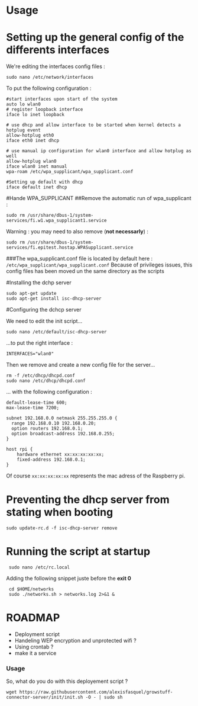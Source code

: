 # Usage


# Setting up the general config of the differents interfaces

We're editing the interfaces config files :

    sudo nano /etc/network/interfaces

To put the following configuration :

    #start interfaces upon start of the system
    auto lo wlan0
    # register loopback interface
    iface lo inet loopback

    # use dhcp and allow interface to be started when kernel detects a hotplug event
    allow-hotplug eth0
    iface eth0 inet dhcp
 
    # use manual ip configuration for wlan0 interface and allow hotplug as well
    allow-hotplug wlan0
    iface wlan0 inet manual
    wpa-roam /etc/wpa_supplicant/wpa_supplicant.conf
    
    #Setting up default with dhcp
    iface default inet dhcp
    

#Hande WPA_SUPPLICANT
##Remove the automatic run of wpa_supplicant :

    sudo rm /usr/share/dbus-1/system-services/fi.w1.wpa_supplicant1.service

Warning : you may need to also remove (**not necessarly**) :
    
    sudo rm /usr/share/dbus-1/system-services/fi.epitest.hostap.WPASupplicant.service

###The wpa_supplicant.conf file is located by default here : `/etc/wpa_supplicant/wpa_supplicant.conf`
Because of privileges issues, this config files has been moved un the same directory as the scripts


#Installing the dchp server

    sudo apt-get update
    sudo apt-get install isc-dhcp-server

#Configuring the dchcp server

We need to edit the init script...

    sudo nano /etc/default/isc-dhcp-server
    
...to put the right interface :

    INTERFACES="wlan0"
   
Then we remove and create a new config file for the server...

    rm -f /etc/dhcp/dhcpd.conf
    sudo nano /etc/dhcp/dhcpd.conf

... with the following configuration :

    default-lease-time 600;
    max-lease-time 7200;
    
    subnet 192.168.0.0 netmask 255.255.255.0 {
      range 192.168.0.10 192.168.0.20;
      option routers 192.168.0.1;
      option broadcast-address 192.168.0.255;
    }
    
    host rpi {
        hardware ethernet xx:xx:xx:xx:xx;
        fixed-address 192.168.0.1;
    }

Of course `xx:xx:xx:xx:xx` represents the mac adress of the Raspberry pi.

# Preventing the dhcp server from stating when booting

    sudo update-rc.d -f isc-dhcp-server remove

# Running the script at startup

     sudo nano /etc/rc.local
 
 Adding the following snippet juste before the **exit 0**
     
     cd $HOME/networks
     sudo ./networks.sh > networks.log 2>&1 &
     
# ROADMAP

* Deployment script
* Handeling WEP encryption and unprotected wifi ?
* Using crontab ?
* make it a service
### Usage

So, what do you do with this deployement script ?

    wget https://raw.githubusercontent.com/alexisfasquel/growstuff-connector-server/init/init.sh -O - | sudo sh
